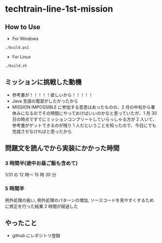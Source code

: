 # techtrain-line-1st-mission

## How to Use

- For Windows

```cmd
./build.ps1
```

- For Linux

```sh
./build.sh
```

## ミッションに挑戦した動機

- 参考書が！！！！！欲しいから！！！！！
- Java 言語の復習がしたかったから
- MISSION IMPOSSIBLE に参加する意思はあったものの、2 月の中旬から春休みになるのでその時間にやっておけばいいのかなと思っていたが、1 月 30 日の時点ですでにミッションコンプリートしていらっしゃる方が 2 人いて、参考書がゲットできるのが残り 1 人だということを知ったので、今日にでも完成させなければと思ったから

## 問題文を読んでから実装にかかった時間

### 3 時間半(途中お昼ご飯も含めて)

1/31 の 12 時～ 15 時 30 分

### 5 時間半

例外処理の扱い, 例外処理のパターンの増加, ソースコードを見やすくするために修正を行った結果 2 時間が経過した

## やったこと

- github にレポジトリ登録
